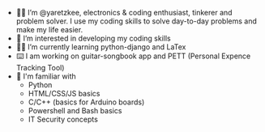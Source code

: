 - :man_office_worker: I’m @yaretzkee, electronics & coding enthusiast, tinkerer and problem solver. 
  I use my coding skills to solve day-to-day problems and make my life easier. 
- 👀 I’m interested in developing my coding skills
- :man_student: I’m currently learning python-django and LaTex
- :keyboard: I am working on guitar-songbook app and PETT (Personal Expence Tracking Tool)
- :page_facing_up: I'm familiar with
  - Python
  - HTML/CSS/JS basics
  - C/C++ (basics for Arduino boards)
  - Powershell and Bash basics
  - IT Security concepts
  
<!---
yaretzkee/yaretzkee is a ✨ special ✨ repository because its `README.md` (this file) appears on your GitHub profile.
You can click the Preview link to take a look at your changes.
--->
